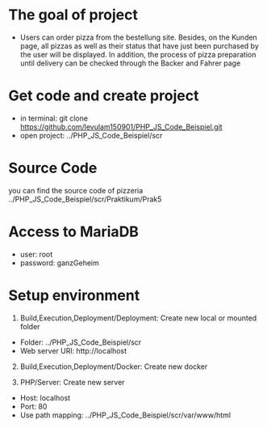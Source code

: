 # The goal of project

* Users can order pizza from the bestellung site. Besides, on the Kunden page, all pizzas as well as their status that have just been purchased by the user will be displayed. In addition, the process of pizza preparation until delivery can be checked through the Backer and Fahrer page

# Get code and create project

* in terminal: git clone https://github.com/levulam150901/PHP_JS_Code_Beispiel.git
* open project: ../PHP_JS_Code_Beispiel/scr

# Source Code

you can find the source code of pizzeria ../PHP_JS_Code_Beispiel/scr/Praktikum/Prak5

# Access to MariaDB

* user: root
* password: ganzGeheim

# Setup environment

1) Build,Execution,Deployment/Deployment: Create new local or mounted folder

* Folder: ../PHP_JS_Code_Beispiel/scr
* Web server URl: http://localhost

2) Build,Execution,Deployment/Docker: Create new docker

3) PHP/Server: Create new server

* Host: localhost
* Port: 80
* Use path mapping: ../PHP_JS_Code_Beispiel/scr/var/www/html
